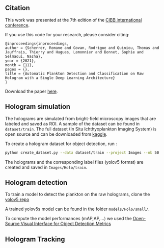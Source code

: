 ## Citation

This work was presented at the 7th edition of the [CIBB international conference](https://davidechicco.github.io/cibb2021/index.html).

If you use this code for your research, please consider citing:
```
@inproceedings{inproceedings,
author = {Scherrer, Romane and Govan, Rodrigue and Quiniou, Thomas and Jauffrais, Thierry and Hugues, Lemonnier and Bonnet, Sophie and Selmaoui, Nazha},
year = {2021},
month = {11},
pages = {},
title = {Automatic Plankton Detection and Classification on Raw Hologram with a Single Deep Learning Architecture}
}
```

Download the paper [here](https://www.researchgate.net/publication/355926011_Automatic_Plankton_Detection_and_Classification_on_Raw_Hologram_with_a_Single_Deep_Learning_Architecture).


## Hologram simulation

The holograms are simulated from bright-field microscopy images that are labeled and saved as ROI. A sample of the dataset can be found in `dataset/train`.  The full dataset (In Situ Ichthyoplankton Imaging System) is open source and can be downloaded from [kaggle](https://www.kaggle.com/competitions/datasciencebowl/data).

To create a hologram dataset for object detection, run :
```bash
python create_dataset.py --data dataset/train --project Images --nb 50
```
The holograms and the corresponding label files (yolov5 format) are created and saved in `Images/Holo/train`.

## Hologram detection
To train a model to detect the plankton on the raw holograms, clone the [yolov5 repo](https://github.com/ultralytics/yolov5)

A trained yolov5s model can be found in the folder  `models/Holo/small/`.

To compute the model performances (mAP,AP,...) we used the [Open-Source Visual Interface for Object Detection Metrics](https://github.com/rafaelpadilla/review_object_detection_metrics)


## Hologram Tracking
